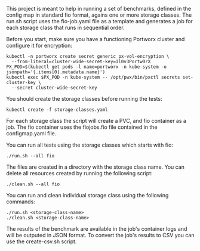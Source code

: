 This project is meant to help in running a set of benchmarks, defined in the config map in standard fio format, agains one or more storage classes. The run.sh script uses the fio-job.yaml file as a template and generates a job for each storage class that runs in sequential order. 

Before you start, make sure you have a functioning Portworx cluster and configure it for encryption:
```
kubectl -n portworx create secret generic px-vol-encryption \
  --from-literal=cluster-wide-secret-key=Il0v3Portw0rX
PX_POD=$(kubectl get pods -l name=portworx -n kube-system -o jsonpath='{.items[0].metadata.name}')
kubectl exec $PX_POD -n kube-system -- /opt/pwx/bin/pxctl secrets set-cluster-key \
  --secret cluster-wide-secret-key
```
You should create the storage classes before running the tests:

```
kubectl create -f storage-classes.yaml
```

For each storage class the script will create a PVC, and fio container as a job. The fio container uses the fiojobs.fio file contained in the configmap.yaml file.

You can run all tests using the storage classes which starts with fio:
```
./run.sh --all fio
```

The files are created in a directory with the storage class name. You can delete all resources created by running the following script:
```
./clean.sh --all fio 
```

You can run and clean individual storage class using the following commands:
```
./run.sh <storage-class-name>
./clean.sh <storage-class-name>
```

The results of the benchmark are available in the job's container logs and will be outputed in JSON format. To convert the job's results to CSV you can use the create-csv.sh script.
